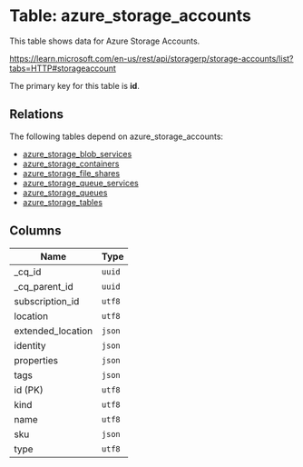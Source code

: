 # Table: azure_storage_accounts

This table shows data for Azure Storage Accounts.

https://learn.microsoft.com/en-us/rest/api/storagerp/storage-accounts/list?tabs=HTTP#storageaccount

The primary key for this table is **id**.

## Relations

The following tables depend on azure_storage_accounts:
  - [azure_storage_blob_services](azure_storage_blob_services.md)
  - [azure_storage_containers](azure_storage_containers.md)
  - [azure_storage_file_shares](azure_storage_file_shares.md)
  - [azure_storage_queue_services](azure_storage_queue_services.md)
  - [azure_storage_queues](azure_storage_queues.md)
  - [azure_storage_tables](azure_storage_tables.md)

## Columns

| Name          | Type          |
| ------------- | ------------- |
|_cq_id|`uuid`|
|_cq_parent_id|`uuid`|
|subscription_id|`utf8`|
|location|`utf8`|
|extended_location|`json`|
|identity|`json`|
|properties|`json`|
|tags|`json`|
|id (PK)|`utf8`|
|kind|`utf8`|
|name|`utf8`|
|sku|`json`|
|type|`utf8`|